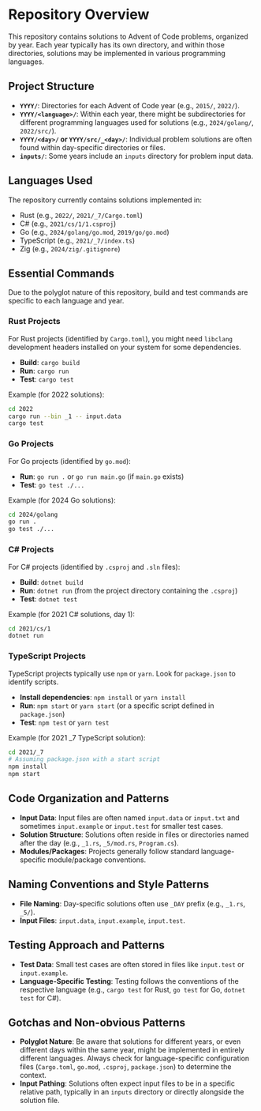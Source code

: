 # Repository Overview

This repository contains solutions to Advent of Code problems, organized by year. Each year typically has its own directory, and within those directories, solutions may be implemented in various programming languages.

## Project Structure

- **`YYYY/`**: Directories for each Advent of Code year (e.g., `2015/`, `2022/`).
- **`YYYY/<language>/`**: Within each year, there might be subdirectories for different programming languages used for solutions (e.g., `2024/golang/`, `2022/src/`).
- **`YYYY/<day>/` or `YYYY/src/_<day>/`**: Individual problem solutions are often found within day-specific directories or files.
- **`inputs/`**: Some years include an `inputs` directory for problem input data.

## Languages Used

The repository currently contains solutions implemented in:
- Rust (e.g., `2022/`, `2021/_7/Cargo.toml`)
- C# (e.g., `2021/cs/1/1.csproj`)
- Go (e.g., `2024/golang/go.mod`, `2019/go/go.mod`)
- TypeScript (e.g., `2021/_7/index.ts`)
- Zig (e.g., `2024/zig/.gitignore`)

## Essential Commands

Due to the polyglot nature of this repository, build and test commands are specific to each language and year.

### Rust Projects

For Rust projects (identified by `Cargo.toml`), you might need `libclang` development headers installed on your system for some dependencies.

- **Build**: `cargo build`
- **Run**: `cargo run`
- **Test**: `cargo test`

Example (for 2022 solutions):
```bash
cd 2022
cargo run --bin _1 -- input.data
cargo test
```

### Go Projects

For Go projects (identified by `go.mod`):
- **Run**: `go run .` or `go run main.go` (if `main.go` exists)
- **Test**: `go test ./...`

Example (for 2024 Go solutions):
```bash
cd 2024/golang
go run .
go test ./...
```

### C# Projects

For C# projects (identified by `.csproj` and `.sln` files):
- **Build**: `dotnet build`
- **Run**: `dotnet run` (from the project directory containing the `.csproj`)
- **Test**: `dotnet test`

Example (for 2021 C# solutions, day 1):
```bash
cd 2021/cs/1
dotnet run
```

### TypeScript Projects

TypeScript projects typically use `npm` or `yarn`. Look for `package.json` to identify scripts.
- **Install dependencies**: `npm install` or `yarn install`
- **Run**: `npm start` or `yarn start` (or a specific script defined in `package.json`)
- **Test**: `npm test` or `yarn test`

Example (for 2021 _7 TypeScript solution):
```bash
cd 2021/_7
# Assuming package.json with a start script
npm install
npm start
```

## Code Organization and Patterns

- **Input Data**: Input files are often named `input.data` or `input.txt` and sometimes `input.example` or `input.test` for smaller test cases.
- **Solution Structure**: Solutions often reside in files or directories named after the day (e.g., `_1.rs`, `_5/mod.rs`, `Program.cs`).
- **Modules/Packages**: Projects generally follow standard language-specific module/package conventions.

## Naming Conventions and Style Patterns

- **File Naming**: Day-specific solutions often use `_DAY` prefix (e.g., `_1.rs`, `_5/`).
- **Input Files**: `input.data`, `input.example`, `input.test`.

## Testing Approach and Patterns

- **Test Data**: Small test cases are often stored in files like `input.test` or `input.example`.
- **Language-Specific Testing**: Testing follows the conventions of the respective language (e.g., `cargo test` for Rust, `go test` for Go, `dotnet test` for C#).

## Gotchas and Non-obvious Patterns

- **Polyglot Nature**: Be aware that solutions for different years, or even different days within the same year, might be implemented in entirely different languages. Always check for language-specific configuration files (`Cargo.toml`, `go.mod`, `.csproj`, `package.json`) to determine the context.
- **Input Pathing**: Solutions often expect input files to be in a specific relative path, typically in an `inputs` directory or directly alongside the solution file.
